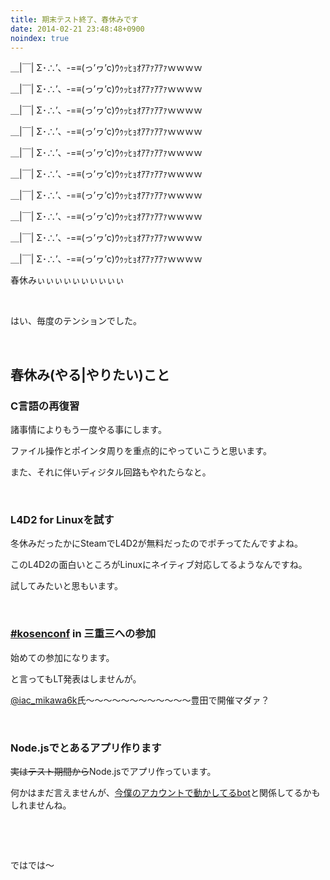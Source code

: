 ```yaml
---
title: 期末テスト終了、春休みです
date: 2014-02-21 23:48:48+0900
noindex: true
---
```

＿|￣| Σ･∴’、-=≡(っ’ヮ’c)ｳｩｯﾋｮｵｱｱｧｱｱｧｗｗｗｗ

＿|￣| Σ･∴’、-=≡(っ’ヮ’c)ｳｩｯﾋｮｵｱｱｧｱｱｧｗｗｗｗ

＿|￣| Σ･∴’、-=≡(っ’ヮ’c)ｳｩｯﾋｮｵｱｱｧｱｱｧｗｗｗｗ

＿|￣| Σ･∴’、-=≡(っ’ヮ’c)ｳｩｯﾋｮｵｱｱｧｱｱｧｗｗｗｗ

＿|￣| Σ･∴’、-=≡(っ’ヮ’c)ｳｩｯﾋｮｵｱｱｧｱｱｧｗｗｗｗ

＿|￣| Σ･∴’、-=≡(っ’ヮ’c)ｳｩｯﾋｮｵｱｱｧｱｱｧｗｗｗｗ

＿|￣| Σ･∴’、-=≡(っ’ヮ’c)ｳｩｯﾋｮｵｱｱｧｱｱｧｗｗｗｗ

＿|￣| Σ･∴’、-=≡(っ’ヮ’c)ｳｩｯﾋｮｵｱｱｧｱｱｧｗｗｗｗ

＿|￣| Σ･∴’、-=≡(っ’ヮ’c)ｳｩｯﾋｮｵｱｱｧｱｱｧｗｗｗｗ

＿|￣| Σ･∴’、-=≡(っ’ヮ’c)ｳｩｯﾋｮｵｱｱｧｱｱｧｗｗｗｗ

<span class="fontsize7">春休みぃぃぃぃぃぃぃぃぃぃ</span>

&nbsp;

はい、毎度のテンションでした。

&nbsp;

## 春休み(やる|やりたい)こと

### C言語の再復習

諸事情によりもう一度やる事にします。

ファイル操作とポインタ周りを重点的にやっていこうと思います。

また、それに伴いディジタル回路もやれたらなと。

&nbsp;

### L4D2 for Linuxを試す

冬休みだったかにSteamでL4D2が無料だったのでポチってたんですよね。

このL4D2の面白いところがLinuxにネイティブ対応してるようなんですね。

試してみたいと思もいます。

&nbsp;

### <a href="http://kosenconf.jp/">#kosenconf</a> in 三重三への参加

始めての参加になります。

と言ってもLT発表はしませんが。

<a href="https://twitter.com/iac_mikawa6k">@iac_mikawa6k</a>氏～〜〜〜〜〜〜〜〜〜〜〜豊田で開催マダァ？

&nbsp;

### Node.jsでとあるアプリ作ります

<del>実はテスト期間から</del>Node.jsでアプリ作っています。

何かはまだ言えませんが、<a href="https://gist.github.com/Tosainu/8917166/">今僕のアカウントで動かしてるbot</a>と関係してるかもしれませんね。

&nbsp;

&nbsp;

ではでは〜
